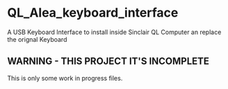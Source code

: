 # QL_Alea_keyboard_interface
A USB Keyboard Interface to install inside Sinclair QL Computer an replace the orignal Keyboard

## WARNING - THIS PROJECT IT'S INCOMPLETE
This is only some work in progress files.

